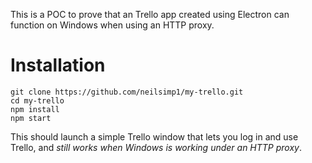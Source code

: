 This is a POC to prove that an Trello app created using Electron can function on Windows when using an HTTP proxy.

# Installation

```
git clone https://github.com/neilsimp1/my-trello.git
cd my-trello
npm install
npm start
```

This should launch a simple Trello window that lets you log in and use Trello, and *still works when Windows is working under an HTTP proxy*.
